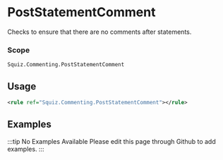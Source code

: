 # PostStatementComment

Checks to ensure that there are no comments after statements.

### Scope

`Squiz.Commenting.PostStatementComment`

## Usage

```xml
<rule ref="Squiz.Commenting.PostStatementComment"></rule>
```

## Examples

:::tip No Examples Available
Please edit this page through Github to add examples.
:::